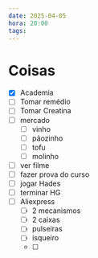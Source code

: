 ```yaml
---
date: 2025-04-05
hora: 20:00
tags:
---
```





# Coisas
- [x] Academia
- [ ] Tomar remédio
- [ ] Tomar Creatina
- [ ] mercado
	- [ ] vinho
	- [ ] pãozinho 
	- [ ] tofu
	- [ ] molinho
- [ ] ver filme 
- [ ] fazer prova do curso
- [ ] jogar Hades 
- [ ] terminar HG
- [ ] Aliexpress 
	- [ ] 2 mecanismos
	- [ ] 2 caixas 
	- [ ] pulseiras
	- [ ] isqueiro 
	- [ ] 



